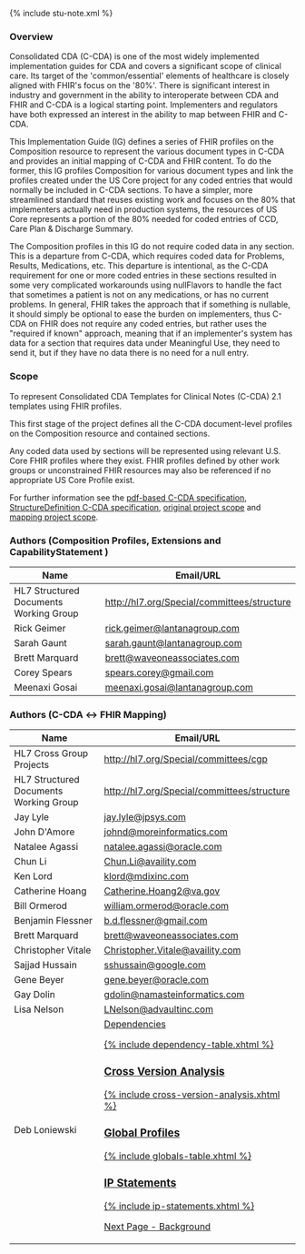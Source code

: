 {% include stu-note.xml %}

### Overview

Consolidated CDA (C-CDA) is one of the most widely implemented implementation guides for CDA and covers a significant scope of clinical care. Its target of the 'common/essential' elements of healthcare is closely aligned with FHIR's focus on the '80%'. There is significant interest in industry and government in the ability to interoperate between CDA and FHIR and C-CDA is a logical starting point. Implementers and regulators have both expressed an interest in the ability to map between FHIR and C-CDA.

This Implementation Guide (IG) defines a series of FHIR profiles on the Composition resource to represent the various document types in C-CDA and provides an initial mapping of C-CDA and FHIR content. To do the former, this IG profiles Composition for various document types and link the profiles created under the US Core project for any coded entries that would normally be included in C-CDA sections. To have a simpler, more streamlined standard that reuses existing work and focuses on the 80% that implementers actually need in production systems, the resources of US Core represents a portion of the 80% needed for coded entries of CCD, Care Plan & Discharge Summary.

The Composition profiles in this IG do not require coded data in any section. This is a departure from C-CDA, which requires coded data for Problems, Results, Medications, etc. This departure is intentional, as the C-CDA requirement for one or more coded entries in these sections resulted in some very complicated workarounds using nullFlavors to handle the fact that sometimes a patient is not on any medications, or has no current problems. In general, FHIR takes the approach that if something is nullable, it should simply be optional to ease the burden on implementers, thus C-CDA on FHIR does not require any coded entries, but rather uses the "required if known" approach, meaning that if an implementer's system has data for a section that requires data under Meaningful Use, they need to send it, but if they have no data there is no need for a null entry.

### Scope

To represent Consolidated CDA Templates for Clinical Notes (C-CDA) 2.1 templates using FHIR profiles.

This first stage of the project defines all the C-CDA document-level profiles on the Composition resource and contained sections.

Any coded data used by sections will be represented using relevant U.S. Core FHIR profiles where they exist. FHIR profiles defined by other work groups or unconstrained FHIR resources may also be referenced if no appropriate US Core Profile exist.

For further information see the [pdf-based C-CDA specification](http://www.hl7.org/implement/standards/product_brief.cfm?product_id=492), [StructureDefinition C-CDA specification](http://hl7.org/cda/stds/ccda/draft1/), [original project scope](https://confluence.hl7.org/pages/viewpage.action?pageId=76158360) and [mapping project scope](https://jira.hl7.org/browse/PSS-1811).


### Authors (Composition Profiles, Extensions and CapabilityStatement )

<table>
<thead>
<tr>
<th>Name</th>
<th>Email/URL</th>
</tr>
</thead>
<tbody>
<tr>
<td>HL7 Structured Documents Working Group</td>
<td><a href="http://hl7.org/Special/committees/structure" target="_new">http://hl7.org/Special/committees/structure</a></td>
</tr>
<tr>
<td>Rick Geimer</td>
<td><a href="mailto:rick.geimer@lantanagroup.com">rick.geimer@lantanagroup.com</a></td>
</tr>
<tr>
<td>Sarah Gaunt</td>
<td><a href="mailto:sarah.gaunt@lantanagroup.com">sarah.gaunt@lantanagroup.com</a></td>
</tr>
<tr>
<td>Brett Marquard</td>
<td><a href="mailto:brett@waveoneassociates.com">brett@waveoneassociates.com</a></td>
</tr>
<tr>
<td>Corey Spears</td>
<td><a href="mailto:spears.corey@gmail.com">spears.corey@gmail.com</a></td>
</tr>
<tr>
<td>Meenaxi Gosai</td>
<td><a href="mailto:meenaxi.gosai@lantanagroup.com">meenaxi.gosai@lantanagroup.com</a></td>
</tr>
</tbody>
</table>

### Authors (C-CDA ↔ FHIR Mapping)

<table>
<thead>
<tr>
<th>Name</th>
<th>Email/URL</th>
</tr>
</thead>
<tbody>
<tr>
<td>HL7 Cross Group Projects</td>
<td><a href="http://hl7.org/Special/committees/cgp" target="_new">http://hl7.org/Special/committees/cgp</a></td>
</tr>
<tr>
<td>HL7 Structured Documents Working Group</td>
<td><a href="http://hl7.org/Special/committees/structure" target="_new">http://hl7.org/Special/committees/structure</a></td>
</tr>
<tr>
<td>Jay Lyle</td>
<td><a href="mailto:jay.lyle@jpsys.com">jay.lyle@jpsys.com</a></td>
</tr>
<tr>
<td>John D'Amore</td>
<td><a href="mailto:johnd@moreinformatics.com">johnd@moreinformatics.com</a></td>
</tr>
<tr>
<td>Natalee Agassi</td>
<td><a href="mailto:natalee.agassi@oracle.com">natalee.agassi@oracle.com</a></td>
</tr>
<tr>
<td>Chun Li</td>
<td><a href="mailto:Chun.Li@availity.com">Chun.Li@availity.com</a></td>
</tr>
<tr>
<td>Ken Lord</td>
<td><a href="mailto:klord@mdixinc.com">klord@mdixinc.com</a></td>
</tr>
<tr>
<td>Catherine Hoang</td>
<td><a href="mailto:Catherine.Hoang2@va.gov">Catherine.Hoang2@va.gov</a></td>
</tr>
<tr>
<td>Bill Ormerod</td>
<td><a href="mailto:william.ormerod@oracle.com">william.ormerod@oracle.com</a></td>
</tr>
<tr>
<td>Benjamin Flessner</td>
<td><a href="mailto:b.d.flessner@gmail.com">b.d.flessner@gmail.com</a></td>
</tr>
<tr>
<td>Brett Marquard</td>
<td><a href="mailto:brett@waveoneassociates.com">brett@waveoneassociates.com</a></td>
</tr>
<tr>
<td>Christopher Vitale</td>
<td><a href="mailto:Christopher.Vitale@availity.com">Christopher.Vitale@availity.com</a></td>
</tr>
  <tr>
<td>Sajjad Hussain</td>
<td><a href="mailto:sshussain@google.com">sshussain@google.com</a></td>
</tr>
<tr>
<td>Gene Beyer</td>
<td><a href="mailto:gene.beyer@oracle.com">gene.beyer@oracle.com</a></td>
</tr>
<tr>
<td>Gay Dolin</td>
<td><a href="mailto:gdolin@namasteinformatics.com">gdolin@namasteinformatics.com</a></td>
</tr>
<tr>
<td>Lisa Nelson</td>
<td><a href="mailto:LNelson@advaultinc.com">LNelson@advaultinc.com</a></td>
</tr>
<tr>
<td>Deb Loniewski</td>
<td><a href="mailto:loniewskid@michigan.gov.com>loniewskid@michigan.gov</a></td>
</tr>

</tbody>
</table>

### Dependencies

{% include dependency-table.xhtml %}

### Cross Version Analysis

{% include cross-version-analysis.xhtml %}

### Global Profiles

{% include globals-table.xhtml %}

### IP Statements

{% include ip-statements.xhtml %}


[Next Page - Background](background.html)
